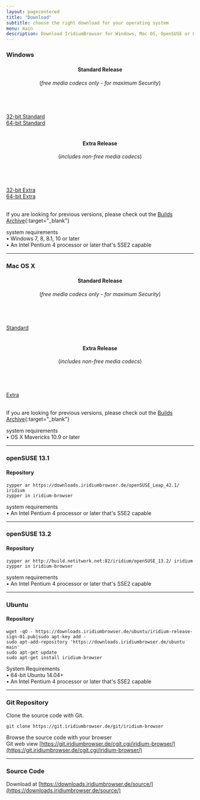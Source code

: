 ```yaml
---
layout: pagecentered
title: "Download"
subtitle: choose the right download for your operating system
menu: main
description: Download IridiumBrowser for Windows, Mac OS, OpenSUSE or Ubuntu
---
```

<div class="icon fa-windows" style="margin-top:0.7em;"></div>

### Windows ###

<div class="row">
	<div class="12u$">
	<header>
		<h4 style="margin-top:1.5em;">Standard Release</h4>
		<p>(<em>free media codecs only - for maximum Security</em>)</p>
	</header>
	</div>
	<div class="3u 2u(medium) not-small">&nbsp;</div>
	<div class="3u 4u(medium) 12u$(small) align-center"><a class="button small fit download icon fa-download" href="https://downloads.iridiumbrowser.de/windows/51.1.0/iridiumbrowser-51.1.0-x86.msi" title="download 32-bit Standard Release">32-bit Standard</a></div>
	<div class="3u 4u(medium) 12u$(small) align-center"><a class="button small fit download icon fa-download" href="https://downloads.iridiumbrowser.de/windows/51.1.0/iridiumbrowser-51.1.0-x64.msi" title="download 64-bit Standard Release">64-bit Standard</a></div>
	<div class="3u 2u(medium) not-small">&nbsp;</div>
</div>
<div class="row">
	<div class="12u$">
	<header>
		<h4 style="margin-top:1.5em;">Extra Release</h4>
		<p>(<em>includes non-free media codecs</em>)</p>
	</header>
	</div>
	<div class="3u 2u(medium) not-small">&nbsp;</div>
	<div class="3u 4u(medium) 12u$(small) align-center"><a class="button small fit download icon fa-download" href="https://downloads.iridiumbrowser.de/windows/51.1.0/iridiumbrowser-51.1.0-extra-x86.msi" title="download 32-bit Extra Release">32-bit Extra</a></div>
	<div class="3u 4u(medium) 12u$(small) align-center"><a class="button small fit download icon fa-download" href="https://downloads.iridiumbrowser.de/windows/51.1.0/iridiumbrowser-51.1.0-extra-x64.msi" title="download 64-bit Extra Release">64-bit Extra</a></div>
	<div class="3u 2u(medium) not-small">&nbsp;</div>
</div>
     
If you are looking for previous versions, please check out the [Builds Archive](https://downloads.iridiumbrowser.de/windows/){:target="_blank"}

system requirements     
&#8226; Windows 7, 8, 8.1, 10 or later     
&#8226; An Intel Pentium 4 processor or later that's SSE2 capable     
  
---  

<div class="icon fa-apple" style="margin-top:1em;"></div>
  
### Mac OS X ###

<div class="row">
	<div class="12u$">
	<header>
		<h4 style="margin-top:1.5em;">Standard Release</h4>
		<p>(<em>free media codecs only - for maximum Security</em>)</p>
	</header>
	</div>
	<div class="4u 2u(medium) not-small">&nbsp;</div>
	<div class="4u 4u(medium) 12u$(small) align-center"><a class="button small fit download icon fa-download" href="https://downloads.iridiumbrowser.de/macosx/51.1.0/iridium_browser_51.1.0_osx_x64.dmg" title="download Standard Release">Standard</a></div>
	<div class="4u 2u(medium) not-small">&nbsp;</div>
</div>

<div class="row">
	<div class="12u$">
	<header>
		<h4 style="margin-top:1.5em;">Extra Release</h4>
		<p>(<em>includes non-free media codecs</em>)</p>
	</header>
	</div>
	<div class="4u 2u(medium) not-small">&nbsp;</div>
	<div class="4u 4u(medium) 12u$(small) align-center"><a class="button small fit download icon fa-download" href="https://downloads.iridiumbrowser.de/macosx/51.1.0/iridium_browser_extra_51.1.0_osx_x64.dmg" title="download Extra Release">Extra</a></div>
	<div class="4u 2u(medium) not-small">&nbsp;</div>
</div>
     
If you are looking for previous versions, please check out the [Builds Archive](https://downloads.iridiumbrowser.de/macosx/){:target="_blank"}
  
system requirements     
&#8226; OS X Mavericks 10.9 or later     
   
---  
  
<div class="icon fa-database" style="margin-top:1em;"></div>
 
### openSUSE 13.1 #
#### Repository #

	zypper ar https://downloads.iridiumbrowser.de/openSUSE_Leap_42.1/ iridium  
	zypper in iridium-browser
     
system requirements     
&#8226; An Intel Pentium 4 processor or later that's SSE2 capable     
     
---  
  
 <div class="icon fa-database" style="margin-top:1em;"></div>
 
### openSUSE 13.2 ###
#### Repository ####

	zypper ar http://build.netitwork.net:82/iridium/openSUSE_13.2/ iridium  
	zypper in iridium-browser
    
system requirements     
&#8226; An Intel Pentium 4 processor or later that's SSE2 capable     
     
---  
  
<div class="icon fa-linux" style="margin-top:1em;"></div> 

### Ubuntu ###
#### Repository ####
    wget -qO - https://downloads.iridiumbrowser.de/ubuntu/iridium-release-sign-01.pub|sudo apt-key add -
    sudo apt-add-repository 'https://downloads.iridiumbrowser.de/ubuntu main'
    sudo apt-get update
    sudo apt-get install iridium-browser
     
System Requirements     
&#8226; 64-bit Ubuntu 14.04+     
&#8226; An Intel Pentium 4 processor or later that's SSE2 capable     
     
---  
  
<div class="icon fa-github" style="margin-top:1em;"></div>

### Git Repository ###
Clone the source code with Git.

    git clone https://git.iridiumbrowser.de/git/iridium-browser  

Browse the source code with your browser  
Git web view [https://git.iridiumbrowser.de/cgit.cgi/iridium-browser/](https://git.iridiumbrowser.de/cgit.cgi/iridium-browser/)
  
---  
  
<div class="icon fa-code" style="margin-top:1em;"></div>
  
### Source Code ###
Download at [https://downloads.iridiumbrowser.de/source/](https://downloads.iridiumbrowser.de/source/)